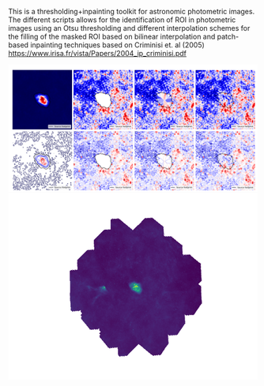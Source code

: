 This is a thresholding+inpainting toolkit for astronomic photometric images. The different scripts allows for the identification of ROI in photometric images using an Otsu thresholding and different interpolation schemes for the filling of the masked ROI based on bilinear interpolation and patch-based inpainting techniques based on Criminisi et. al (2005) https://www.irisa.fr/vista/Papers/2004_ip_criminisi.pdf 

![Comparision](/images/out.jpg)
![ROI_GEN](/images/ROI_GEN.gif)


